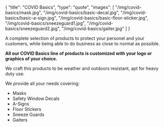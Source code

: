 {
  "title": "COVID Basics",
  "type": "quote",
  "images": [
    "/img/covid-basics/mask.jpg",
    "/img/covid-basics/basic-decal.jpg",
    "/img/covid-basics/basic-a-sign.jpg",
    "/img/covid-basics/basic-floor-sticker.jpg",
    "/img/covid-basics/sneezeguard1.jpg",
    "/img/covid-basics/sneezeguard2.jpg",
    "/img/covid-basics/gaiter.jpg"
  ]
}

A complete selection of products to protect your personel and your customers, while being able to do business as close to normal as possible.

**All our COVID Basics line of products is customized with your logo or graphics of your choice.**

We craft this products to be weather and outdoors resistant, apt for heavy duty use.

We provide all your needs covering:
* Masks
* Safety Window Decals
* A-Signs
* Floor Stickers
* Sneeze Guards
* Gaiters
